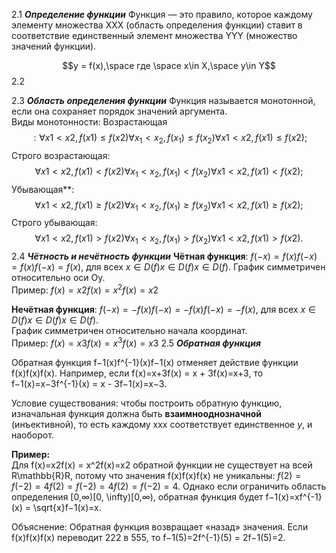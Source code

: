 2.1 ***Определение функции***
Функция — это правило, которое каждому элементу множества XXX (область определения функции) ставит в соответствие единственный элемент множества YYY (множество значений функции).

$$y = f(x),\space где  \space x\in X,\space y\in Y$$
	2.2

2.3 ***Область определения функции***
Функция называется монотонной, если она сохраняет порядок значений аргумента.  
Виды монотонности:
 Возрастающая
$$: ∀x1<x2,f(x1)≤f(x2)\forall x_1 < x_2, f(x_1) \leq f(x_2)∀x1​<x2​,f(x1​)≤f(x2​);$$
 Строго возрастающая:$$ ∀x1<x2,f(x1)<f(x2)\forall x_1 < x_2, f(x_1) < f(x_2)∀x1​<x2​,f(x1​)<f(x2​);$$
Убывающая**:$$ ∀x1<x2,f(x1)≥f(x2)\forall x_1 < x_2, f(x_1) \geq f(x_2)∀x1​<x2​,f(x1​)≥f(x2​);$$
Строго убывающая: $$∀x1<x2,f(x1)>f(x2)\forall x_1 < x_2, f(x_1) > f(x_2)∀x1​<x2​,f(x1​)>f(x2​).$$
2.4 ***Чётность и нечётность функции***
 **Чётная функция**: $f(−x)=f(x)f(-x) = f(x)f(−x)=f(x),$ для всех $x∈D(f)x \in D(f)x∈D(f).$
График симметричен относительно оси Oy.  
Пример: $f(x)=x2f(x) = x^2f(x)=x2$

 **Нечётная функция**: $f(−x)=−f(x)f(-x) = -f(x)f(−x)=−f(x),$ для всех  $x∈D(f)x \in D(f)x∈D(f).$  
График симметричен относительно начала координат.  
Пример: $f(x)=x3f(x) = x^3f(x)=x3$
2.5 ***Обратная функция***


Обратная функция f−1(x)f^{-1}(x)f−1(x) отменяет действие функции f(x)f(x)f(x). Например, если f(x)=x+3f(x) = x + 3f(x)=x+3, то f−1(x)=x−3f^{-1}(x) = x - 3f−1(x)=x−3.

Условие существования: чтобы построить обратную функцию, изначальная функция должна быть **взаимнооднозначной** (инъективной), то есть каждому xxx соответствует единственное $y$, и наоборот.

**Пример:**  
Для f(x)=x2f(x) = x^2f(x)=x2 обратной функции не существует на всей R\mathbb{R}R, потому что значения f(x)f(x)f(x) не уникальны: $f(2)=f(−2)=4f(2) = f(-2) = 4f(2)=f(−2)=4$. Однако если ограничить область определения [0,∞)[0, \infty)[0,∞), обратная функция будет f−1(x)=xf^{-1}(x) = \sqrt{x}f−1(x)=x​.

Объяснение: Обратная функция возвращает «назад» значения. Если f(x)f(x)f(x) переводит 222 в 555, то f−1(5)=2f^{-1}(5) = 2f−1(5)=2.